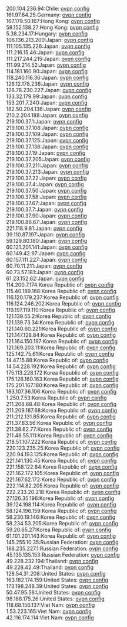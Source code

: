 200.104.236.94:Chile: [ovpn config](vpn/200_104_236_94.ovpn)  
161.97.64.25:Germany: [ovpn config](vpn/161_97_64_25.ovpn)  
167.179.50.167:Hong Kong: [ovpn config](vpn/167_179_50_167.ovpn)  
58.152.138.27:Hong Kong: [ovpn config](vpn/58_152_138_27.ovpn)  
5.38.234.17:Hungary: [ovpn config](vpn/5_38_234_17.ovpn)  
106.136.213.200:Japan: [ovpn config](vpn/106_136_213_200.ovpn)  
111.105.135.226:Japan: [ovpn config](vpn/111_105_135_226.ovpn)  
111.216.15.46:Japan: [ovpn config](vpn/111_216_15_46.ovpn)  
111.217.244.215:Japan: [ovpn config](vpn/111_217_244_215.ovpn)  
111.99.214.52:Japan: [ovpn config](vpn/111_99_214_52.ovpn)  
114.181.160.90:Japan: [ovpn config](vpn/114_181_160_90.ovpn)  
118.240.116.36:Japan: [ovpn config](vpn/118_240_116_36.ovpn)  
126.12.178.236:Japan: [ovpn config](vpn/126_12_178_236.ovpn)  
126.78.230.227:Japan: [ovpn config](vpn/126_78_230_227.ovpn)  
133.32.179.99:Japan: [ovpn config](vpn/133_32_179_99.ovpn)  
153.201.7.240:Japan: [ovpn config](vpn/153_201_7_240.ovpn)  
182.50.204.136:Japan: [ovpn config](vpn/182_50_204_136.ovpn)  
210.2.204.188:Japan: [ovpn config](vpn/210_2_204_188.ovpn)  
219.100.37.1:Japan: [ovpn config](vpn/219_100_37_1.ovpn)  
219.100.37.108:Japan: [ovpn config](vpn/219_100_37_108.ovpn)  
219.100.37.109:Japan: [ovpn config](vpn/219_100_37_109.ovpn)  
219.100.37.125:Japan: [ovpn config](vpn/219_100_37_125.ovpn)  
219.100.37.138:Japan: [ovpn config](vpn/219_100_37_138.ovpn)  
219.100.37.19:Japan: [ovpn config](vpn/219_100_37_19.ovpn)  
219.100.37.205:Japan: [ovpn config](vpn/219_100_37_205.ovpn)  
219.100.37.211:Japan: [ovpn config](vpn/219_100_37_211.ovpn)  
219.100.37.213:Japan: [ovpn config](vpn/219_100_37_213.ovpn)  
219.100.37.22:Japan: [ovpn config](vpn/219_100_37_22.ovpn)  
219.100.37.4:Japan: [ovpn config](vpn/219_100_37_4.ovpn)  
219.100.37.50:Japan: [ovpn config](vpn/219_100_37_50.ovpn)  
219.100.37.58:Japan: [ovpn config](vpn/219_100_37_58.ovpn)  
219.100.37.67:Japan: [ovpn config](vpn/219_100_37_67.ovpn)  
219.100.37.7:Japan: [ovpn config](vpn/219_100_37_7.ovpn)  
219.100.37.90:Japan: [ovpn config](vpn/219_100_37_90.ovpn)  
219.100.86.67:Japan: [ovpn config](vpn/219_100_86_67.ovpn)  
221.118.9.81:Japan: [ovpn config](vpn/221_118_9_81.ovpn)  
39.110.87.197:Japan: [ovpn config](vpn/39_110_87_197.ovpn)  
59.129.80.180:Japan: [ovpn config](vpn/59_129_80_180.ovpn)  
60.121.201.141:Japan: [ovpn config](vpn/60_121_201_141.ovpn)  
60.149.42.97:Japan: [ovpn config](vpn/60_149_42_97.ovpn)  
60.157.111.227:Japan: [ovpn config](vpn/60_157_111_227.ovpn)  
60.70.11.211:Japan: [ovpn config](vpn/60_70_11_211.ovpn)  
60.73.57.181:Japan: [ovpn config](vpn/60_73_57_181.ovpn)  
61.23.152.62:Japan: [ovpn config](vpn/61_23_152_62.ovpn)  
114.200.7.174:Korea Republic of: [ovpn config](vpn/114_200_7_174.ovpn)  
115.40.189.168:Korea Republic of: [ovpn config](vpn/115_40_189_168.ovpn)  
116.120.179.237:Korea Republic of: [ovpn config](vpn/116_120_179_237.ovpn)  
116.124.246.202:Korea Republic of: [ovpn config](vpn/116_124_246_202.ovpn)  
119.197.119.110:Korea Republic of: [ovpn config](vpn/119_197_119_110.ovpn)  
121.139.55.2:Korea Republic of: [ovpn config](vpn/121_139_55_2.ovpn)  
121.139.73.34:Korea Republic of: [ovpn config](vpn/121_139_73_34.ovpn)  
121.140.60.221:Korea Republic of: [ovpn config](vpn/121_140_60_221.ovpn)  
121.147.128.84:Korea Republic of: [ovpn config](vpn/121_147_128_84.ovpn)  
121.164.150.197:Korea Republic of: [ovpn config](vpn/121_164_150_197.ovpn)  
121.169.203.11:Korea Republic of: [ovpn config](vpn/121_169_203_11.ovpn)  
125.142.75.61:Korea Republic of: [ovpn config](vpn/125_142_75_61.ovpn)  
14.47.15.88:Korea Republic of: [ovpn config](vpn/14_47_15_88.ovpn)  
14.54.228.192:Korea Republic of: [ovpn config](vpn/14_54_228_192.ovpn)  
175.113.228.172:Korea Republic of: [ovpn config](vpn/175_113_228_172.ovpn)  
175.126.160.163:Korea Republic of: [ovpn config](vpn/175_126_160_163.ovpn)  
175.201.167.180:Korea Republic of: [ovpn config](vpn/175_201_167_180.ovpn)  
183.107.36.106:Korea Republic of: [ovpn config](vpn/183_107_36_106.ovpn)  
1.250.7.53:Korea Republic of: [ovpn config](vpn/1_250_7_53.ovpn)  
211.208.68.48:Korea Republic of: [ovpn config](vpn/211_208_68_48.ovpn)  
211.209.187.68:Korea Republic of: [ovpn config](vpn/211_209_187_68.ovpn)  
211.212.131.85:Korea Republic of: [ovpn config](vpn/211_212_131_85.ovpn)  
211.37.83.56:Korea Republic of: [ovpn config](vpn/211_37_83_56.ovpn)  
211.38.62.77:Korea Republic of: [ovpn config](vpn/211_38_62_77.ovpn)  
211.48.55.111:Korea Republic of: [ovpn config](vpn/211_48_55_111.ovpn)  
218.51.107.222:Korea Republic of: [ovpn config](vpn/218_51_107_222.ovpn)  
220.123.235.25:Korea Republic of: [ovpn config](vpn/220_123_235_25.ovpn)  
220.94.193.125:Korea Republic of: [ovpn config](vpn/220_94_193_125.ovpn)  
221.141.130.45:Korea Republic of: [ovpn config](vpn/221_141_130_45.ovpn)  
221.158.122.84:Korea Republic of: [ovpn config](vpn/221_158_122_84.ovpn)  
221.162.172.105:Korea Republic of: [ovpn config](vpn/221_162_172_105.ovpn)  
221.167.62.172:Korea Republic of: [ovpn config](vpn/221_167_62_172.ovpn)  
222.114.82.205:Korea Republic of: [ovpn config](vpn/222_114_82_205.ovpn)  
222.233.20.218:Korea Republic of: [ovpn config](vpn/222_233_20_218.ovpn)  
27.126.35.196:Korea Republic of: [ovpn config](vpn/27_126_35_196.ovpn)  
39.124.198.114:Korea Republic of: [ovpn config](vpn/39_124_198_114.ovpn)  
58.124.196.159:Korea Republic of: [ovpn config](vpn/58_124_196_159.ovpn)  
58.230.19.146:Korea Republic of: [ovpn config](vpn/58_230_19_146.ovpn)  
58.234.53.205:Korea Republic of: [ovpn config](vpn/58_234_53_205.ovpn)  
59.20.65.27:Korea Republic of: [ovpn config](vpn/59_20_65_27.ovpn)  
61.101.201.143:Korea Republic of: [ovpn config](vpn/61_101_201_143.ovpn)  
145.255.10.35:Russian Federation: [ovpn config](vpn/145_255_10_35.ovpn)  
188.235.227.1:Russian Federation: [ovpn config](vpn/188_235_227_1.ovpn)  
45.135.135.153:Russian Federation: [ovpn config](vpn/45_135_135_153.ovpn)  
49.228.232.194:Thailand: [ovpn config](vpn/49_228_232_194.ovpn)  
49.228.42.49:Thailand: [ovpn config](vpn/49_228_42_49.ovpn)  
128.54.31.208:United States: [ovpn config](vpn/128_54_31_208.ovpn)  
163.182.174.159:United States: [ovpn config](vpn/163_182_174_159.ovpn)  
173.198.248.39:United States: [ovpn config](vpn/173_198_248_39.ovpn)  
50.47.95.56:United States: [ovpn config](vpn/50_47_95_56.ovpn)  
98.188.175.26:United States: [ovpn config](vpn/98_188_175_26.ovpn)  
118.68.156.137:Viet Nam: [ovpn config](vpn/118_68_156_137.ovpn)  
1.53.223.165:Viet Nam: [ovpn config](vpn/1_53_223_165.ovpn)  
42.116.174.114:Viet Nam: [ovpn config](vpn/42_116_174_114.ovpn)  
